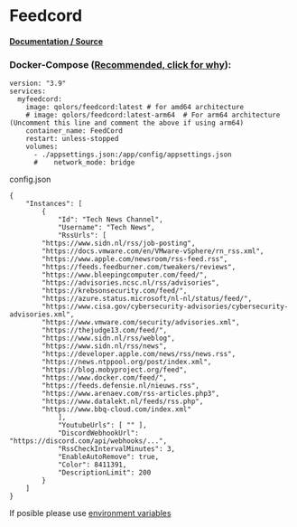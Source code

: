 # Feedcord

#### [Documentation / Source](https://github.com/Qolors/FeedCord)

### Docker-Compose ([Recommended, click for why](https://docs.docker.com/compose/intro/features-uses/)):

```
version: "3.9"
services:
  myfeedcord:
    image: qolors/feedcord:latest # for amd64 architecture
    # image: qolors/feedcord:latest-arm64  # For arm64 architecture (Uncomment this line and comment the above if using arm64)
    container_name: FeedCord
    restart: unless-stopped
    volumes:
      - ./appsettings.json:/app/config/appsettings.json
      #    network_mode: bridge
```

config.json

```
{
	"Instances": [
		{
			"Id": "Tech News Channel",
			"Username": "Tech News",
			"RssUrls": [
        "https://www.sidn.nl/rss/job-posting",
        "https://docs.vmware.com/en/VMware-vSphere/rn_rss.xml",
        "https://www.apple.com/newsroom/rss-feed.rss",
        "https://feeds.feedburner.com/tweakers/reviews",
        "https://www.bleepingcomputer.com/feed/",
        "https://advisories.ncsc.nl/rss/advisories",
        "https://krebsonsecurity.com/feed/",
        "https://azure.status.microsoft/nl-nl/status/feed/",
        "https://www.cisa.gov/cybersecurity-advisories/cybersecurity-advisories.xml",
        "https://www.vmware.com/security/advisories.xml",
        "https://thejudge13.com/feed/",
        "https://www.sidn.nl/rss/weblog",
        "https://www.sidn.nl/rss/news",
        "https://developer.apple.com/news/rss/news.rss",
        "https://news.ntppool.org/post/index.xml",
        "https://blog.mobyproject.org/feed",
        "https://www.docker.com/feed/",
        "https://feeds.defensie.nl/nieuws.rss",
        "https://www.arenaev.com/rss-articles.php3",
        "https://www.datalekt.nl/feeds/rss.php",
        "https://www.bbq-cloud.com/index.xml"
			],
			"YoutubeUrls": [ "" ],
			"DiscordWebhookUrl": "https://discord.com/api/webhooks/...",
			"RssCheckIntervalMinutes": 3,
			"EnableAutoRemove": true,
			"Color": 8411391,
			"DescriptionLimit": 200
		}
	]
}
```

If posible please use [environment variables](https://docs.docker.com/compose/environment-variables/set-environment-variables/)
